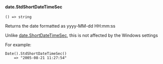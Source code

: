 #### date.StdShortDateTimeSec

``` suneido
() => string
```

Returns the date formatted as yyyy-MM-dd HH:mm:ss

Unlike [date.ShortDateTimeSec](<date.ShortDateTimeSec.md>), this is not affected by the Windows settings

For example:

``` suneido
Date().StdShortDateTimeSec()
    => "2005-08-21 11:27:54"
```